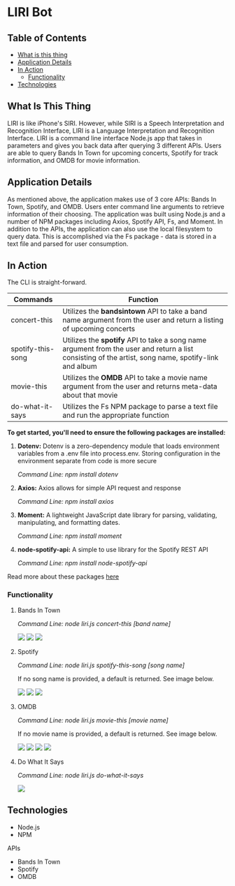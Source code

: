 # LIRI Bot


## Table of Contents

- [What is this thing](https://github.com/bernardericschubert/liri-node-app#what-is-this-thing)
- [Application Details](https://github.com/bernardericschubert/liri-node-app#application-details)
- [In Action](https://github.com/bernardericschubert/liri-node-app#in-action)
    - [Functionality](https://github.com/bernardericschubert/liri-node-app#functionality)
- [Technologies](https://github.com/bernardericschubert/liri-node-app#technologies)


## What Is This Thing

LIRI is like iPhone's SIRI. However, while SIRI is a Speech Interpretation and Recognition Interface, LIRI is a Language Interpretation and Recognition Interface. LIRI is a command line interface Node.js app that takes in parameters and gives you back data after querying 3 different APIs.  Users are able to query Bands In Town for upcoming concerts, Spotify for track information, and OMDB for movie information.


## Application Details

As mentioned above, the application makes use of 3 core APIs: Bands In Town, Spotify, and OMDB.  Users enter command line arguments to retrieve information of their choosing.  The application was built using Node.js and a number of NPM packages including Axios, Spotify API, Fs, and Moment.  In addition to the APIs, the application can also use the local filesystem to query data.  This is accomplished via the Fs package - data is stored in a text file and parsed for user consumption.


## In Action

The CLI is straight-forward.

Commands | Function
---------|---------
concert-this | Utilizes the **bandsintown** API to take a band name argument from the user and return a listing of upcoming concerts
spotify-this-song | Utilizes the **spotify** API to take a song name argument from the user and return a list consisting of the artist, song name, spotify-link and album 
movie-this | Utilizes the **OMDB** API to take a movie name argument from the user and returns meta-data about that movie
do-what-it-says | Utilizes the Fs NPM package to parse a text file and run the appropriate function

**To get started, you'll need to ensure the following packages are installed:**
1. **Dotenv:** Dotenv is a zero-dependency module that loads environment variables from a .env file into process.env. Storing configuration in the environment separate from code is more secure

     *Command Line: npm install dotenv*

2. **Axios:** Axios allows for simple API request and response

     *Command Line: npm install axios*

3. **Moment:** A lightweight JavaScript date library for parsing, validating, manipulating, and formatting dates. 

    *Command Line: npm install moment*

4. **node-spotify-api:** A simple to use library for the Spotify REST API

    *Command Line: npm install node-spotify-api*

Read more about these packages [here](https://www.npmjs.com/)

### Functionality

1. Bands In Town

    *Command Line: node liri.js concert-this [band name]*

    <img src="images/code-concert.png">

    <img src="images/results-concert.png">

    <img src="images/results-concertgeo.png">

2. Spotify

    *Command Line: node liri.js spotify-this-song [song name]*

    If no song name is provided, a default is returned.  See image below.

    <img src="images/code-spotify.png">

    <img src="images/results-spotifysong.png">

    <img src="images/results-spotifydefault.png">

3. OMDB

    *Command Line: node liri.js movie-this [movie name]*

    If no movie name is provided, a default is returned.  See image below.

    <img src="images/code-movie.png">

    <img src="images/results-moviesingle.png">

    <img src="images/results-moviemulti.png">

    <img src="images/results-moviedefault.png">

4. Do What It Says

    *Command Line: node liri.js do-what-it-says*

    <img src="images/results-dowhatitsays.png">


## Technologies

- Node.js
- NPM

APIs
- Bands In Town
- Spotify
- OMDB


